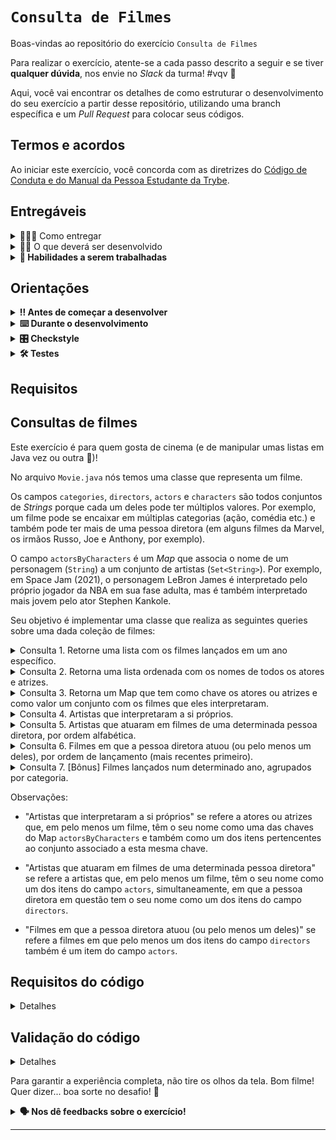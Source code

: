 # `Consulta de Filmes`

Boas-vindas ao repositório do exercício `Consulta de Filmes`

Para realizar o exercício, atente-se a cada passo descrito a seguir e se tiver **qualquer dúvida**, nos envie no _Slack_ da turma! #vqv 🚀

Aqui, você vai encontrar os detalhes de como estruturar o desenvolvimento do seu exercício a partir desse repositório, utilizando uma branch específica e um _Pull Request_ para colocar seus códigos.

## Termos e acordos
Ao iniciar este exercício, você concorda com as diretrizes do [Código de Conduta e do Manual da Pessoa Estudante da Trybe](https://app.betrybe.com/learn/student-manual/codigo-de-conduta-da-pessoa-estudante).

## Entregáveis

<details>
  <summary>🤷🏽‍♀️ Como entregar</summary><br />

Para entregar o seu exercício, você deverá criar um _Pull Request_ neste repositório.

Lembre-se que você pode consultar nosso conteúdo sobre [Git & GitHub](https://app.betrybe.com/learn/course/5e938f69-6e32-43b3-9685-c936530fd326/module/fc998c60-386e-46bc-83ca-4269beb17e17/section/fe827a71-3222-4b4d-a66f-ed98e09961af/day/1a530297-e176-4c79-8ed9-291ae2950540/lesson/2b2edce7-9c49-4907-92a2-aa571f823b79) e nosso [Blog - Git & GitHub](https://blog.betrybe.com/tecnologia/git-e-github/) sempre que precisar!
</details>

<details>
  <summary>👨‍💻 O que deverá ser desenvolvido</summary><br />

Neste exercício você irá fazer manipulação de coleções, de forma a buscar certas informações a respeito de filmes.

</details>

<details>
  <summary><strong>📝 Habilidades a serem trabalhadas</strong></summary>

Neste exercício, verificamos se você é capaz de:

- Utilizar a interface List e suas implementações;
- Utilizar a interface Set e suas implementações;
- Utilizar a interface Map e suas implementações;
- Utilizar a API Stream do Java.

</details>

## Orientações

<details>

   <summary><strong>‼ Antes de começar a desenvolver </strong></summary>

1. Clone o repositório

- Use o comando: `git clone <url do repositório>`
- Entre na pasta do repositório que você acabou de clonar:
    - `cd <nome do repositório>`

2. Instale as dependências

    - `mvn install`

3. Crie uma branch a partir da branch `main`

- Verifique que você está na branch `main`
    - Exemplo: `git branch`
- Se você não estiver, mude para a branch `main`
    - Exemplo: `git checkout main`
- Agora, crie uma branch à qual você vai submeter os `commits` do seu exercício:
    - Você deve criar uma branch no seguinte formato: `nome-sobrenome-nome-do-exercício`;
    - Exemplo: `git checkout -b maria-soares-lessons-learned`

4. Crie na raiz do exercício os arquivos que você precisará desenvolver:

- Verifique que você está na raiz do exercício:
    - Exemplo: `pwd` -> o retorno vai ser algo tipo _/Users/maria/code/**sd-0x-project-lessons-learned**_
- Crie os arquivos index.html e style.css:
    - Exemplo: `touch index.html style.css`

5. Adicione as mudanças ao _stage_ do Git e faça um `commit`

- Verifique que as mudanças ainda não estão no _stage_:
    - Exemplo: `git status` (devem aparecer listados os novos arquivos em vermelho)
- Adicione o novo arquivo ao _stage_ do Git:
    - Exemplo:
        - `git add .` (adicionando todas as mudanças - _que estavam em vermelho_ - ao stage do Git)
        - `git status` (devem aparecer listados os arquivos em verde)
- Faça o `commit` inicial:
    - Exemplo:
        - `git commit -m 'iniciando o exercício. VAMOS COM TUDO :rocket:'` (fazendo o primeiro commit)
        - `git status` (deve aparecer uma mensagem tipo _nothing to commit_ )

6. Adicione a sua branch com o novo `commit` ao repositório remoto

- Usando o exemplo anterior: `git push -u origin maria-soares-lessons-learned`

7. Crie um novo `Pull Request` _(PR)_

- Vá até a página de _Pull Requests_ do [repositório no GitHub](https://github.com/tryber/sd-0x-project-lessons-learned/pulls)
    - Clique no botão verde _"New pull request"_
    - Clique na caixa de seleção _"Compare"_ e escolha a sua branch **com atenção**
- Coloque um título para o seu _Pull Request_
    - Exemplo: _"Cria tela de busca"_
- Clique no botão verde _"Create pull request"_

- Adicione uma descrição para o _Pull Request_, um título nítido que o identifique, e clique no botão verde _"Create pull request"_

 <img width="1335" alt="Exemplo de pull request" src="https://user-images.githubusercontent.com/42356399/166255109-b95e6eb4-2503-45e5-8fb3-cf7caa0436e5.png">

- Volte até a [página de _Pull Requests_ do repositório](https://github.com/tryber/sd-0x-project-lessons-learned/pulls) e confira que o seu _Pull Request_ está criado

</details>

<details>

<summary><strong>⌨️ Durante o desenvolvimento</strong></summary>

Faça `commits` das alterações que você fizer no código regularmente, pois assim você garante visibilidade para o time da Trybe e treina essa prática para o mercado de trabalho :) ;

- Lembre-se de sempre após um (ou alguns) `commits` atualizar o repositório remoto;
- Os comandos que você utilizará com mais frequência são:
    - `git status` _(para verificar o que está em vermelho - fora do stage - e o que está em verde - no stage)_;
    - `git add` _(para adicionar arquivos ao stage do Git)_;
    - `git commit` _(para criar um commit com os arquivos que estão no stage do Git)_;
    - `git push -u origin nome-da-branch` _(para enviar o commit para o repositório remoto na primeira vez que fizer o `push` de uma nova branch)_;
    - `git push` _(para enviar o commit para o repositório remoto após o passo anterior)_.

</details>

<details>
<summary><strong>🎛 Checkstyle</strong></summary>

Para garantir a qualidade do código, vamos utilizar neste exercício o `Checkstyle`. Assim o código estará alinhado com as boas práticas de desenvolvimento, sendo mais legível e de fácil manutenção! Para poder rodar o `Checkstyle` certifique-se de ter executado o comando `mvn install` dentro do repositório.

Para rodá-los localmente no repositório, execute os comandos abaixo:

```bash
mvn checkstyle:check
```

Se a análise do `Checkstyle` encontrar problemas no seu código, tais problemas serão mostrados no seu terminal. Se não houver problema no seu código, nada será impresso no seu terminal.

Você pode também instalar o plugin do `Checkstyle` na sua `IDE`. Para isso, volte na primeira seção do conteúdo.

⚠️ **PULL REQUESTS COM ISSUES NO `Checkstyle` NÃO SERÃO AVALIADAS. ATENTE-SE PARA RESOLVÊ-LAS ANTES DE FINALIZAR O DESENVOLVIMENTO!** ⚠️

</details>

<details>
<summary><strong>🛠 Testes</strong></summary>

Para executar todos os testes basta rodar o comando:
```bash
mvn test
```

Para executar apenas uma classe de testes:
```bash
mvn test -Dtest="TestClassName"
```

</details>

## Requisitos


## Consultas de filmes

Este exercício é para quem gosta de cinema (e de manipular umas listas em Java vez ou outra 🤪)!

No arquivo `Movie.java` nós temos uma classe que representa um filme.

Os campos `categories`, `directors`, `actors` e `characters` são todos conjuntos de _Strings_ porque cada um deles pode ter múltiplos valores. Por exemplo, um filme pode se encaixar em múltiplas categorias (ação, comédia etc.) e também pode ter mais de uma pessoa diretora (em alguns filmes da Marvel, os irmãos Russo, Joe e Anthony, por exemplo).

O campo `actorsByCharacters` é um _Map_ que associa o nome de um personagem (`String`) a um conjunto de artistas (`Set<String>`). Por exemplo, em Space Jam (2021), o personagem LeBron James é interpretado pelo próprio jogador da NBA em sua fase adulta, mas é também interpretado mais jovem pelo ator Stephen Kankole.

Seu objetivo é implementar uma classe que realiza as seguintes queries sobre uma dada coleção de filmes:

<details>
<summary>Consulta 1. Retorne uma lista com os filmes lançados em um ano específico.</summary>
Será testado:
    Consulta 1 - consulta com base em coleção vazia deve retornar um conjunto vazio
    Consulta 1 - consulta deve retornar resultados corretos
</details>

<details>
<summary>Consulta 2. Retorna uma lista ordenada com os nomes de todos os atores e atrizes.</summary>
Será testado:
    Consulta 2 - consulta com base em coleção vazia deve retornar um conjunto vazio
    Consulta 2 - consulta deve retornar resultados corretos
</details>

<details>
<summary>Consulta 3. Retorna um Map que tem como chave os atores ou atrizes e como valor um conjunto com os filmes que eles interpretaram.</summary>
Será testado:
    Consulta 3 - consulta com base em coleção vazia deve retornar um conjunto vazio
    Consulta 3 - consulta deve retornar resultados corretos
</details>

<details>
<summary>Consulta 4. Artistas que interpretaram a si próprios.</summary>
Será testado:
    Consulta 4 - consulta com base em coleção vazia deve retornar um conjunto vazio
    Consulta 4 - consulta deve retornar um conjunto vazio quando nenhum artista atende ao requisito
    Consulta 4 - consulta deve retornar resultados corretos
</details>

<details>
<summary>Consulta 5. Artistas que atuaram em filmes de uma determinada pessoa diretora, por ordem alfabética.</summary>
Será testado:
    Consulta 5 - consulta com base em coleção vazia deve retornar uma lista vazia
    Consulta 5 - consulta deve retornar uma lista vazia quando nenhum artista atende ao requisito
    Consulta 5 - consulta deve retornar resultados corretos na ordem correta
    Consulta 5 - nenhum artista deve aparecer mais de uma vez na lista de resultados
</details>

<details>
<summary>Consulta 6. Filmes em que a pessoa diretora atuou (ou pelo menos um deles), por ordem de lançamento (mais recentes primeiro).</summary>
Será testado:
    Consulta 6 - consulta com base em coleção vazia deve retornar uma lista vazia
    Consulta 6 - consulta deve retornar uma lista vazia quando nenhum filme atende ao requisito
    Consulta 6 - consulta deve retornar resultados corretos na ordem correta
    Consulta 6 - nenhum filme deve aparecer mais de uma vez na lista de resultados
</details>

<details>
<summary>Consulta 7. [Bônus] Filmes lançados num determinado ano, agrupados por categoria.</summary>
Será testado:
Consulta 7 - consulta com base em coleção vazia deve retornar um Map vazio
Consulta 7 - consulta deve retornar um Map vazio quando nenhum filme atende ao requisito
Consulta 7 - consulta deve retornar resultados corretos
Consulta 7 - filme que atende os requisitos e pertence a mais de uma categoria deve aparecer em todas elas
</details>



Observações:

- "Artistas que interpretaram a si próprios" se refere a atores ou atrizes que, em pelo menos um filme, têm o seu nome como uma das chaves do Map `actorsByCharacters` e também como um dos itens pertencentes ao conjunto associado a esta mesma chave.

- "Artistas que atuaram em filmes de uma determinada pessoa diretora" se refere a artistas que, em pelo menos um filme, têm o seu nome como um dos itens do campo `actors`, simultaneamente, em que a pessoa diretora em questão tem o seu nome como um dos itens do campo `directors`.

- "Filmes em que a pessoa diretora atuou (ou pelo menos um deles)" se refere a filmes em que pelo menos um dos itens do campo `directors` também é um item do campo `actors`.

## Requisitos do código

<details>
<summary>Detalhes</summary>
Você deve escrever seu código no arquivo `Queries.java`.

Cada método equivale a uma das queries. Cada método deve retornar dados obtidos do atributo `movies` que pertence à classe, atendendo ao requisito de cada consulta. Repare nos tipos retornados:

- A primeira consulta retorna um `Set<>`, pois os resultados não têm uma ordem definida.
- A segunda consulta retorna `List<>`, pois os resultados são dispostos em ordem alfabética.
- A terceira consulta retorna `List<>`, pois os resultados são dispostos em ordem de lançamento.
- A quarta consulta retorna um `Map<String, Set<Movie>>`. As chaves (`String`) do Map representam uma categoria, enquanto os valores (`Set<Movie>`) representam o conjunto de filmes que se encaixam nessa categoria.

⚠️ **Importante!** Você nunca deve retornar `null`. Se nenhum dos itens atende aos requisitos da consulta, retorne uma coleção (Set, List ou Map) vazia.

Você também deve prestar atenção à possibilidade de um item ser incluso mais de uma vez na coleção retornada:
- A coleção Set não muda quando se adiciona um item que já pertencia ao conjunto. Portanto, você não precisa se preocupar com duplicidade na consulta 1, em que o tipo retornado é Set.
- A coleção List permite a existência de itens duplicados. Porém, **as queries 2 e 3 (que retornam Lists) não devem retornar coleções contendo itens duplicados**. Certifique-se de que cada artista/filme apareça na lista no máximo uma vez.
- Na consulta 4, se um mesmo filme se encaixa em mais de uma categoria, ele deve estar presente em todos os conjuntos correspondentes. Por consequência, o filme vai aparecer mais de uma vez dentro do Map.

Você pode implementar os métodos da classe `Queries` de duas formas:

- Por meio de manipulação direta de coleções, construindo Lists, Sets e Maps manualmente, iterando coleções usando `for` e chamando métodos como `add()`, `addAll()` e `get()`.
- Por meio da API `java.util.stream`, chamando métodos como `stream`, `filter`, `map`, `flatMap` e `collect`.

As duas formas são válidas, sendo possível inclusive utilizar as duas ao mesmo tempo. O importante é que os dados sejam retornados conforme o requisito de cada consulta.
</details>

## Validação do código

<details>
<summary>Detalhes</summary>
Para conseguir rodar o seu código e verificar se ele funciona, você pode usar a classe do arquivo `Main.java`.

A classe `Movies` contém alguns filmes que possuem dados incompletos, mas que servem bem ao propósito de validar o resultado das queries. Essa classe estará disponível para você utilizar e também ler o código fonte, caso necessite. Existe outra classe auxiliar, `MovieConstructor`, que também será disponibilizada, mas você não precisa se preocupar com ela, já que sua função é facilitar o carregamento dos dados da classe `Movies`.

</details>

Para garantir a experiência completa, não tire os olhos da tela. Bom filme! Quer dizer... boa sorte no desafio! 🍿

<details>
<summary><strong> 🗣 Nos dê feedbacks sobre o exercício!</strong></summary>

Ao finalizar e submeter o exercício, não se esqueça de avaliar sua experiência preenchendo o [formulário](https://be-trybe.typeform.com/to/ZTeR4IbH).
**Leva menos de 3 minutos!**

</details>

---

<!-- mdi versão 1.0 exercício como projeto ⚠️ não exclua esse comentário -->
